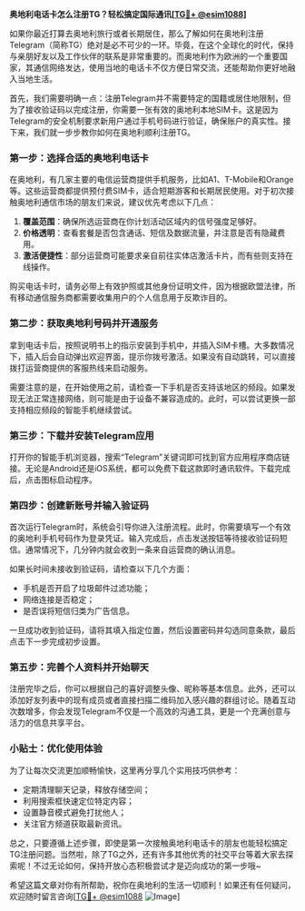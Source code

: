 **奥地利电话卡怎么注册TG？轻松搞定国际通讯[[TG💪+ @esim1088](https://t.me/s/esim1088)]**

如果你最近打算去奥地利旅行或者长期居住，那么了解如何在奥地利注册Telegram（简称TG）绝对是必不可少的一环。毕竟，在这个全球化的时代，保持与亲朋好友以及工作伙伴的联系是非常重要的。而奥地利作为欧洲的一个重要国家，其通信网络发达，使用当地的电话卡不仅方便日常交流，还能帮助你更好地融入当地生活。

首先，我们需要明确一点：注册Telegram并不需要特定的国籍或居住地限制，但为了接收验证码以完成注册，你需要一张有效的奥地利本地SIM卡。这是因为Telegram的安全机制要求新用户通过手机号码进行验证，确保账户的真实性。接下来，我们就一步步教你如何在奥地利顺利注册TG。

### 第一步：选择合适的奥地利电话卡

在奥地利，有几家主要的电信运营商提供手机服务，比如A1、T-Mobile和Orange等。这些运营商都提供预付费SIM卡，适合短期游客和长期居民使用。对于初次接触奥地利通信市场的朋友们来说，建议优先考虑以下几点：

1. **覆盖范围**：确保所选运营商在你计划活动区域内的信号强度足够好。
2. **价格透明**：查看套餐是否包含通话、短信及数据流量，并注意是否有隐藏费用。
3. **激活便捷性**：部分运营商可能要求亲自前往实体店激活卡片，而有些则支持在线操作。

购买电话卡时，请务必带上有效护照或其他身份证明文件，因为根据欧盟法律，所有移动通信服务商都需要收集用户的个人信息用于反欺诈目的。

### 第二步：获取奥地利号码并开通服务

拿到电话卡后，按照说明书上的指示安装到手机中，并插入SIM卡槽。大多数情况下，插入后会自动弹出欢迎界面，提示你拨号激活。如果没有自动跳转，可以直接拨打运营商提供的客服热线来启动服务。

需要注意的是，在开始使用之前，请检查一下手机是否支持该地区的频段。如果发现无法正常连接网络，则可能是由于设备不兼容造成的。此时，可以尝试更换一部支持相应频段的智能手机继续尝试。

### 第三步：下载并安装Telegram应用

打开你的智能手机浏览器，搜索“Telegram”关键词即可找到官方应用程序商店链接。无论是Android还是iOS系统，都可以免费下载这款即时通讯软件。下载完成后，点击图标启动程序。

### 第四步：创建新账号并输入验证码

首次运行Telegram时，系统会引导你进入注册流程。此时，你需要填写一个有效的奥地利手机号码作为登录凭证。输入完成后，点击发送按钮等待接收验证码短信。通常情况下，几分钟内就会收到一条来自运营商的确认消息。

如果长时间未接收到验证码，请检查以下几个方面：
- 手机是否开启了垃圾邮件过滤功能；
- 网络连接是否稳定；
- 是否误将短信归类为广告信息。

一旦成功收到验证码，请将其填入指定位置，然后设置密码并勾选同意条款，最后点击下一步完成初步设置。

### 第五步：完善个人资料并开始聊天

注册完毕之后，你可以根据自己的喜好调整头像、昵称等基本信息。此外，还可以添加好友列表中的现有成员或者直接扫描二维码加入感兴趣的群组讨论。随着互动次数增多，你会发现Telegram不仅是一个高效的沟通工具，更是一个充满创意与活力的信息共享平台。

### 小贴士：优化使用体验

为了让每次交流更加顺畅愉快，这里再分享几个实用技巧供参考：
- 定期清理聊天记录，释放存储空间；
- 利用搜索框快速定位特定内容；
- 设置静音模式避免打扰他人；
- 关注官方频道获取最新资讯。

总之，只要遵循上述步骤，即使是第一次接触奥地利电话卡的朋友也能轻松搞定TG注册问题。当然啦，除了TG之外，还有许多其他优秀的社交平台等着大家去探索呢！不过无论如何，保持开放心态积极尝试才是迈向成功的第一步哦~

希望这篇文章对你有所帮助，祝你在奥地利的生活一切顺利！如果还有任何疑问，欢迎随时留言咨询[[TG💪+ @esim1088](https://t.me/s/esim1088) ![Image](https://i.postimg.cc/4NQfJmqS/Snipaste-2025-05-13-00-14-12.png)]